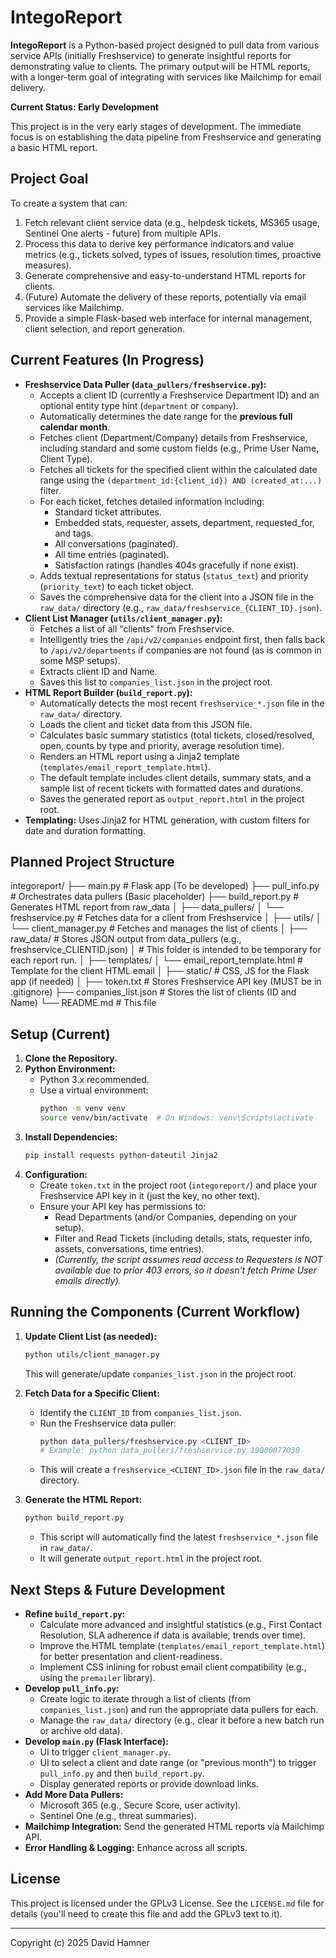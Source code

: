 # IntegoReport

**IntegoReport** is a Python-based project designed to pull data from various service APIs (initially Freshservice) to generate insightful reports for demonstrating value to clients. The primary output will be HTML reports, with a longer-term goal of integrating with services like Mailchimp for email delivery.

**Current Status: Early Development**

This project is in the very early stages of development. The immediate focus is on establishing the data pipeline from Freshservice and generating a basic HTML report.

## Project Goal

To create a system that can:
1.  Fetch relevant client service data (e.g., helpdesk tickets, MS365 usage, Sentinel One alerts - future) from multiple APIs.
2.  Process this data to derive key performance indicators and value metrics (e.g., tickets solved, types of issues, resolution times, proactive measures).
3.  Generate comprehensive and easy-to-understand HTML reports for clients.
4.  (Future) Automate the delivery of these reports, potentially via email services like Mailchimp.
5.  Provide a simple Flask-based web interface for internal management, client selection, and report generation.

## Current Features (In Progress)

* **Freshservice Data Puller (`data_pullers/freshservice.py`):**
    * Accepts a client ID (currently a Freshservice Department ID) and an optional entity type hint (`department` or `company`).
    * Automatically determines the date range for the **previous full calendar month**.
    * Fetches client (Department/Company) details from Freshservice, including standard and some custom fields (e.g., Prime User Name, Client Type).
    * Fetches all tickets for the specified client within the calculated date range using the `(department_id:{client_id}) AND (created_at:...)` filter.
    * For each ticket, fetches detailed information including:
        * Standard ticket attributes.
        * Embedded stats, requester, assets, department, requested_for, and tags.
        * All conversations (paginated).
        * All time entries (paginated).
        * Satisfaction ratings (handles 404s gracefully if none exist).
    * Adds textual representations for status (`status_text`) and priority (`priority_text`) to each ticket object.
    * Saves the comprehensive data for the client into a JSON file in the `raw_data/` directory (e.g., `raw_data/freshservice_{CLIENT_ID}.json`).
* **Client List Manager (`utils/client_manager.py`):**
    * Fetches a list of all "clients" from Freshservice.
    * Intelligently tries the `/api/v2/companies` endpoint first, then falls back to `/api/v2/departments` if companies are not found (as is common in some MSP setups).
    * Extracts client ID and Name.
    * Saves this list to `companies_list.json` in the project root.
* **HTML Report Builder (`build_report.py`):**
    * Automatically detects the most recent `freshservice_*.json` file in the `raw_data/` directory.
    * Loads the client and ticket data from this JSON file.
    * Calculates basic summary statistics (total tickets, closed/resolved, open, counts by type and priority, average resolution time).
    * Renders an HTML report using a Jinja2 template (`templates/email_report_template.html`).
    * The default template includes client details, summary stats, and a sample list of recent tickets with formatted dates and durations.
    * Saves the generated report as `output_report.html` in the project root.
* **Templating:** Uses Jinja2 for HTML generation, with custom filters for date and duration formatting.

## Planned Project Structure
integoreport/
├── main.py                     # Flask app (To be developed)
├── pull_info.py                # Orchestrates data pullers (Basic placeholder)
├── build_report.py             # Generates HTML report from raw_data
│
├── data_pullers/
│   └── freshservice.py         # Fetches data for a client from Freshservice
│
├── utils/
│   └── client_manager.py       # Fetches and manages the list of clients
│
├── raw_data/                   # Stores JSON output from data_pullers (e.g., freshservice_CLIENTID.json)
│                               # This folder is intended to be temporary for each report run.
│
├── templates/
│   └── email_report_template.html # Template for the client HTML email
│
├── static/                     # CSS, JS for the Flask app (if needed)
│
├── token.txt                   # Stores Freshservice API key (MUST be in .gitignore)
├── companies_list.json         # Stores the list of clients (ID and Name)
└── README.md                   # This file

## Setup (Current)

1.  **Clone the Repository.**
2.  **Python Environment:**
    * Python 3.x recommended.
    * Use a virtual environment:
        ```bash
        python -m venv venv
        source venv/bin/activate  # On Windows: venv\Scripts\activate
        ```
3.  **Install Dependencies:**
    ```bash
    pip install requests python-dateutil Jinja2
    ```
4.  **Configuration:**
    * Create `token.txt` in the project root (`integoreport/`) and place your Freshservice API key in it (just the key, no other text).
    * Ensure your API key has permissions to:
        * Read Departments (and/or Companies, depending on your setup).
        * Filter and Read Tickets (including details, stats, requester info, assets, conversations, time entries).
        * *(Currently, the script assumes read access to Requesters is NOT available due to prior 403 errors, so it doesn't fetch Prime User emails directly).*

## Running the Components (Current Workflow)

1.  **Update Client List (as needed):**
    ```bash
    python utils/client_manager.py
    ```
    This will generate/update `companies_list.json` in the project root.

2.  **Fetch Data for a Specific Client:**
    * Identify the `CLIENT_ID` from `companies_list.json`.
    * Run the Freshservice data puller:
        ```bash
        python data_pullers/freshservice.py <CLIENT_ID>
        # Example: python data_pullers/freshservice.py 19000077030
        ```
    * This will create a `freshservice_<CLIENT_ID>.json` file in the `raw_data/` directory.

3.  **Generate the HTML Report:**
    ```bash
    python build_report.py
    ```
    * This script will automatically find the latest `freshservice_*.json` file in `raw_data/`.
    * It will generate `output_report.html` in the project root.

## Next Steps & Future Development

* **Refine `build_report.py`:**
    * Calculate more advanced and insightful statistics (e.g., First Contact Resolution, SLA adherence if data is available, trends over time).
    * Improve the HTML template (`templates/email_report_template.html`) for better presentation and client-readiness.
    * Implement CSS inlining for robust email client compatibility (e.g., using the `premailer` library).
* **Develop `pull_info.py`:**
    * Create logic to iterate through a list of clients (from `companies_list.json`) and run the appropriate data pullers for each.
    * Manage the `raw_data/` directory (e.g., clear it before a new batch run or archive old data).
* **Develop `main.py` (Flask Interface):**
    * UI to trigger `client_manager.py`.
    * UI to select a client and date range (or "previous month") to trigger `pull_info.py` and then `build_report.py`.
    * Display generated reports or provide download links.
* **Add More Data Pullers:**
    * Microsoft 365 (e.g., Secure Score, user activity).
    * Sentinel One (e.g., threat summaries).
* **Mailchimp Integration:** Send the generated HTML reports via Mailchimp API.
* **Error Handling & Logging:** Enhance across all scripts.

## License

This project is licensed under the GPLv3 License. See the `LICENSE.md` file for details (you'll need to create this file and add the GPLv3 text to it).

---
Copyright (c) 2025 David Hamner
